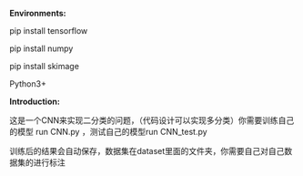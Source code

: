 **Environments:**

pip install tensorflow

pip install numpy

pip install skimage

Python3+

**Introduction:**

这是一个CNN来实现二分类的问题，（代码设计可以实现多分类）你需要训练自己的模型 run CNN.py ，测试自己的模型run CNN_test.py

训练后的结果会自动保存，数据集在dataset里面的文件夹，你需要自己对自己数据集的进行标注

